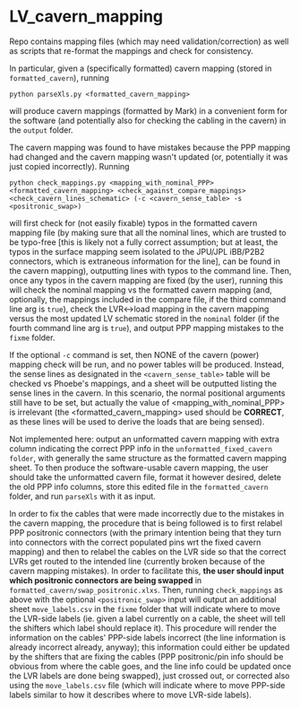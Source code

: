 # LV_cavern_mapping
Repo contains mapping files (which may need validation/correction) as well as scripts that re-format the mappings and check for consistency.

In particular, given a (specifically formatted) cavern mapping (stored in `formatted_cavern`), running

`python parseXls.py <formatted_cavern_mapping>`

will produce cavern mappings (formatted by Mark) in a convenient form for the software (and potentially also for checking the cabling in the cavern) in the `output` folder.

The cavern mapping was found to have mistakes because the PPP mapping had changed and the cavern mapping wasn't updated (or, potentially it was just copied incorrectly). Running

`python check_mappings.py <mapping_with_nominal_PPP> <formatted_cavern_mapping> <check_against_compare_mappings> <check_cavern_lines_schematic> (-c <cavern_sense_table> -s <positronic_swap>)`

will first check for (not easily fixable) typos in the formatted cavern mapping file (by making sure that all the nominal lines, which are trusted to be typo-free [this is likely not a fully correct assumption; but at least, the typos in the surface mapping seem isolated to the JPU/JPL iBB/P2B2 connectors, which is extraneous information for the line], can be found in the cavern mapping), outputting lines with typos to the command line. Then, once any typos in the cavern mapping are fixed (by the user), running this will check the nominal mapping vs the formatted cavern mapping (and, optionally, the mappings included in the compare file, if the third command line arg is `true`), check the LVR<->load mapping in the cavern mapping versus the most updated LV schematic stored in the `nominal` folder (if the fourth command line arg is `true`), and output PPP mapping mistakes to the `fixme` folder.

If the optional `-c` command is set, then NONE of the cavern (power) mapping check will be run, and no power tables will be produced. Instead, the sense lines as designated in the `<cavern_sense_table>` table will be checked vs Phoebe's mappings, and a sheet will be outputted listing the sense lines in the cavern. In this scenario, the normal positional arguments still have to be set, but actually the value of <mapping_with_nominal_PPP> is irrelevant (the <formatted_cavern_mapping> used should be **CORRECT**, as these lines will be used to derive the loads that are being sensed).

Not implemented here: output an unformatted cavern mapping with extra column indicating the correct PPP info in the `unformatted_fixed_cavern folder`, with generally the same structure as the formatted cavern mapping sheet. To then produce the software-usable cavern mapping, the user should take the unformatted cavern file, format it however desired, delete the old PPP info columns, store this edited file in the `formatted_cavern` folder, and run `parseXls` with it as input.

In order to fix the cables that were made incorrectly due to the mistakes in the cavern mapping, the procedure that is being followed is to first relabel PPP positronic connectors (with the primary intention being that they turn into connectors with the correct populated pins wrt the fixed cavern mapping) and then to relabel the cables on the LVR side so that the correct LVRs get routed to the intended line (currently broken because of the cavern mapping mistakes). In order to facilitate this, **the user should input which positronic connectors are being swapped** in `formatted_cavern/swap_positronic.xlxs`. Then, running `check_mappings` as above with the optional `<positronic_swap>` input will output an additional sheet `move_labels.csv` in the `fixme` folder that will indicate where to move the LVR-side labels (ie. given a label currently on a cable, the sheet will tell the shifters which label should replace it). This procedure will render the information on the cables' PPP-side labels incorrect (the line information is already incorrect already, anyway); this information could either be updated by the shifters that are fixing the cables (PPP positronic/pin info should be obvious from where the cable goes, and the line info could be updated once the LVR labels are done being swapped), just crossed out, or corrected also using the `move_labels.csv` file (which will indicate where to move PPP-side labels similar to how it describes where to move LVR-side labels).
